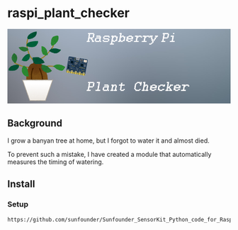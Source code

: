 # raspi_plant_checker

![img](./docs/images/plant_checker.png)

## Background

I grow a banyan tree at home, but I forgot to water it and almost died.

To prevent such a mistake, I have created a module that automatically measures the timing of watering.

## Install

### Setup

```
https://github.com/sunfounder/Sunfounder_SensorKit_Python_code_for_RaspberryPi/blob/master/ADC0832.py
```
